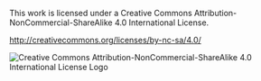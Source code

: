 This work is licensed under a Creative Commons Attribution-NonCommercial-ShareAlike 4.0 International License. 

http://creativecommons.org/licenses/by-nc-sa/4.0/

![Creative Commons Attribution-NonCommercial-ShareAlike 4.0 International License Logo](https://i.creativecommons.org/l/by-nc-sa/4.0/88x31.png "Creative Commons Attribution-NonCommercial-ShareAlike 4.0 International License")
